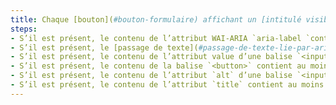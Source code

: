```yaml
---
title: Chaque [bouton](#bouton-formulaire) affichant un [intitulé visible](#intitule-visible) vérifie-t-il ces conditions (hors cas particuliers) ?
steps:
- S’il est présent, le contenu de l’attribut WAI-ARIA `aria-label `contient au moins l’[intitulé visible](#intitule-visible) ;
- S’il est présent, le [passage de texte](#passage-de-texte-lie-par-aria-labelledby-ou-aria-describedby) lié au bouton via un attribut WAI-ARIA `aria-labelledby` contient au moins l’[intitulé visible](#intitule-visible) ;
- S’il est présent, le contenu de l’attribut value d’une balise `<input>` de type `submit`, `reset` ou `button` contient au moins l’[intitulé visible](#intitule-visible) ;
- S’il est présent, le contenu de la balise `<button>` contient au moins l’[intitulé visible](#intitule-visible) ;
- S’il est présent, le contenu de l’attribut `alt` d’une balise `<input>` de type `image` contient au moins l’[intitulé visible](#intitule-visible) ;
- S’il est présent, le contenu de l’attribut `title` contient au moins l’[intitulé visible](#intitule-visible).
---
```

